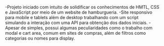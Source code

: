 -Projeto iniciado com intuito de solidificar os conhecimentos de HMTL, CSS e JavaScript por meio de um website de hamburgueria.
-Site responsivo para mobile e tablets além de desktop trabalhando com um script simulando a interação com uma API para obtenção dos dados iniciais.
-Apesar de simples, possui algumas peculiaridades como o trabalho com modal e cart area, comum em sites de compras, além de filtros como categorias ou nomes para display.
